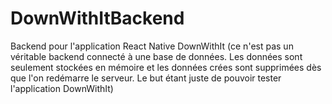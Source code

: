 # DownWithItBackend
Backend pour l'application React Native DownWithIt (ce n'est pas un véritable backend connecté à une base de données. Les données sont seulement stockées en mémoire et les données crées sont supprimées dès que l'on redémarre le serveur. Le but étant juste de pouvoir tester l'application DownWithIt) 
